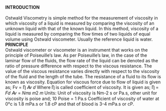 <b>INTRODUCTION</b><br><br>
Ostwald Viscometry is simple method for the measurement of viscosity in which viscosity of a liquid is measured by comparing the viscosity of an unknown liquid with that of the known liquid. In this method, viscosity of a liquid is measured by comparing the flow times of two liquids of equal volume using Ostwald viscometer. Usually the reference liquid is water.
<b>PRINCIPLE</b> <br>
Ostwald viscometer or viscometer is an instrument that works on the principle of Poiseuille’s law. As per Poiseuille’s law, in the case of the laminar flow of the fluids, the flow rate of the liquid can be denoted as the ratio of pressure difference with respect to the viscous resistance. The value of the viscous resistance varies directly with respect to the viscosity of the fluid and the length of the tube. The resistance of a fluid to its flow is known as viscosity. Equation for viscous force due to flow of liquid is given as; Fv = Ƞ 𝐴𝑣 𝑑 Where Ƞ is called coefficient of viscosity. It is given as; Ƞ = 𝐹𝑑 𝐴𝑣 = 𝑁𝑚𝑠 𝑚2 𝑚 Units: Unit of viscosity is Nm-2 s or Pa.s, other unit for viscosity is poise and; 10 Poise = 1 Pa.s Coefficient of viscosity of water at 0°c is 1.8 mPa.s or 1.8 cP and that of blood is 3-4 mPa.s or cP.

